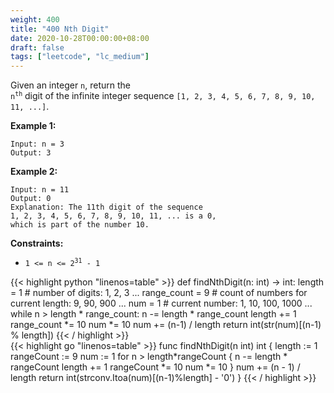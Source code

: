 ```yaml
---
weight: 400
title: "400 Nth Digit"
date: 2020-10-28T00:00:00+08:00
draft: false
tags: ["leetcode", "lc_medium"]
---
```


Given an integer `n`, return the <code> n<sup>th</sup></code> digit of the infinite integer sequence `[1, 2, 3, 4, 5, 6, 7, 8, 9, 10, 11, ...]`.

**Example 1:**
```
Input: n = 3
Output: 3
```
**Example 2:**
```
Input: n = 11
Output: 0
Explanation: The 11th digit of the sequence
1, 2, 3, 4, 5, 6, 7, 8, 9, 10, 11, ... is a 0,
which is part of the number 10.
```

**Constraints:**
- <code>1 <= n <= 2<sup>31</sup> - 1</code>

<div class="tabs"></div>
<div class="tab-content">
<div id="python" class="lang">
{{< highlight python "linenos=table" >}}
def findNthDigit(n: int) -> int:
    length = 1       # number of digits: 1, 2, 3 ...
    range_count = 9  # count of numbers for current length: 9, 90, 900 ...
    num = 1          # current number: 1, 10, 100, 1000 ...
    while n > length * range_count:
        n -= length * range_count
        length += 1
        range_count *= 10
        num *= 10
    num += (n-1) / length
    return int(str(num)[(n-1) % length])
{{< / highlight >}}
</div>

<div id="golang" class="lang">
{{< highlight go "linenos=table" >}}
func findNthDigit(n int) int {
	length := 1
	rangeCount := 9
	num := 1
	for n > length*rangeCount {
		n -= length * rangeCount
		length += 1
		rangeCount *= 10
		num *= 10
	}
	num += (n - 1) / length
	return int(strconv.Itoa(num)[(n-1)%length] - '0')
}
{{< / highlight >}}
</div>

</div>
